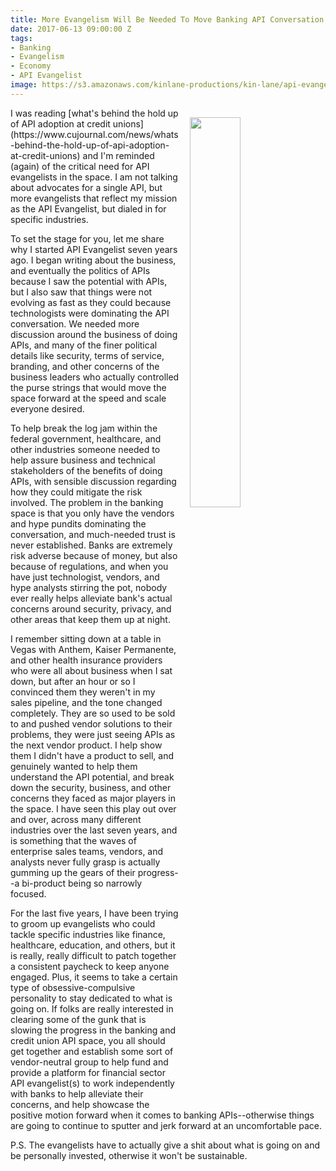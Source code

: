 ```yaml
---
title: More Evangelism Will Be Needed To Move Banking API Conversation Forward
date: 2017-06-13 09:00:00 Z
tags:
- Banking
- Evangelism
- Economy
- API Evangelist
image: https://s3.amazonaws.com/kinlane-productions/kin-lane/api-evangelist-speaking.jpg
---
```


<p><img src="https://s3.amazonaws.com/kinlane-productions/kin-lane/api-evangelist-speaking.jpg" align="right" width="40%" style="padding: 15px;" /></p>I was reading [what's behind the hold up of API adoption at credit unions](https://www.cujournal.com/news/whats-behind-the-hold-up-of-api-adoption-at-credit-unions) and I'm reminded (again) of the critical need for API evangelists in the space. I am not talking about advocates for a single API, but more evangelists that reflect my mission as the API Evangelist, but dialed in for specific industries.

To set the stage for you, let me share why I started API Evangelist seven years ago. I began writing about the business, and eventually the politics of APIs because I saw the potential with APIs, but I also saw that things were not evolving as fast as they could because technologists were dominating the API conversation. We needed more discussion around the business of doing APIs, and many of the finer political details like security, terms of service, branding, and other concerns of the business leaders who actually controlled the purse strings that would move the space forward at the speed and scale everyone desired.

To help break the log jam within the federal government, healthcare, and other industries someone needed to help assure business and technical stakeholders of the benefits of doing APIs, with sensible discussion regarding how they could mitigate the risk involved. The problem in the banking space is that you only have the vendors and hype pundits dominating the conversation, and much-needed trust is never established. Banks are extremely risk adverse because of money, but also because of regulations, and when you have just technologist, vendors, and hype analysts stirring the pot, nobody ever really helps alleviate bank's actual concerns around security, privacy, and other areas that keep them up at night.

I remember sitting down at a table in Vegas with Anthem, Kaiser Permanente, and other health insurance providers who were all about business when I sat down, but after an hour or so I convinced them they weren't in my sales pipeline, and the tone changed completely. They are so used to be sold to and pushed vendor solutions to their problems, they were just seeing APIs as the next vendor product. I help show them I didn't have a product to sell, and genuinely wanted to help them understand the API potential, and break down the security, business, and other concerns they faced as major players in the space. I have seen this play out over and over, across many different industries over the last seven years, and is something that the waves of enterprise sales teams, vendors, and analysts never fully grasp is actually gumming up the gears of their progress--a bi-product being so narrowly focused. 

For the last five years, I have been trying to groom up evangelists who could tackle specific industries like finance, healthcare, education, and others, but it is really, really difficult to patch together a consistent paycheck to keep anyone engaged. Plus, it seems to take a certain type of obsessive-compulsive personality to stay dedicated to what is going on. If folks are really interested in clearing some of the gunk that is slowing the progress in the banking and credit union API space, you all should get together and establish some sort of vendor-neutral group to help fund and provide a platform for financial sector API evangelist(s) to work independently with banks to help alleviate their concerns, and help showcase the positive motion forward when it comes to banking APIs--otherwise things are going to continue to sputter and jerk forward at an uncomfortable pace.

P.S. The evangelists have to actually give a shit about what is going on and be personally invested, otherwise it won't be sustainable.
